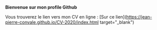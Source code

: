 **Bienvenue sur mon profile Github**

Vous trouverez le lien vers mon CV en ligne : [Sur ce lien](https://jean-pierre-convale.github.io/CV-2020/index.html target="_blank")
